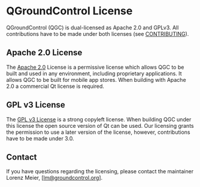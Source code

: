 # QGroundControl License

QGroundControl (QGC) is dual-licensed as Apache 2.0 and GPLv3. All contributions have to be made under both licenses (see [CONTRIBUTING](CONTRIBUTING.md)).

## Apache 2.0 License

The [Apache 2.0](http://www.apache.org/licenses/LICENSE-2.0) License is a permissive license which allows QGC to be built and used in any environment, including proprietary applications. It allows QGC to be built for mobile app stores. When building with Apache 2.0 a commercial Qt license is required.

## GPL v3 License

The [GPL v3 License](http://www.gnu.org/licenses/gpl-3.0.en.html) is a strong copyleft license. When building QGC under this license the open source version of Qt can be used. Our licensing grants the permission to use a later version of the license, however, contributions have to be made under 3.0.

## Contact

If you have questions regarding the licensing, please contact the maintainer Lorenz Meier, [lm@groundcontrol.org].


